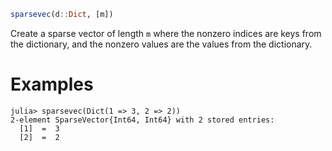 ```julia
sparsevec(d::Dict, [m])
```

Create a sparse vector of length `m` where the nonzero indices are keys from the dictionary, and the nonzero values are the values from the dictionary.

# Examples

```jldoctest
julia> sparsevec(Dict(1 => 3, 2 => 2))
2-element SparseVector{Int64, Int64} with 2 stored entries:
  [1]  =  3
  [2]  =  2
```
